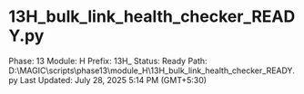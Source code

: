 # 13H_bulk_link_health_checker_READY.py

Phase: 13
Module: H
Prefix: 13H_
Status: Ready
Path: D:\MAGIC\scripts\phase13\module_H\13H_bulk_link_health_checker_READY.py
Last Updated: July 28, 2025 5:14 PM (GMT+5:30)